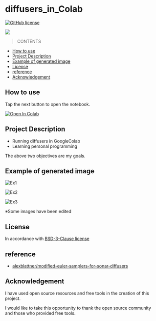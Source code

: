 # diffusers_in_Colab

[![GitHub license](https://img.shields.io/badge/license-Apache-blue.svg)](
https://github.com/suzukimain/diffusers_in_Colab/blob/main/LICENSE)

<div>
  <img src=https://visit-counter.vercel.app/counter.png?page=https://github.com/suzukimain/diffusers_in_Colab/main&c=00ffff&ff=flat&tb=visitor:%20&s=20>
</div>

>CONTENTS
+ [How to use](#How_to_use)
+ [Project Description](#Projec_Description)
+ [Example of generated image](#Example_of_generated_image)
+ [License](#License)
+ [reference](#reference)
+ [Acknowledgement](#Acknowledgement)

##  How to use<a name = "How_to_use"></a>
Tap the next button to open the notebook.

[![Open In Colab](https://colab.research.google.com/assets/colab-badge.svg)](https://colab.research.google.com/github/suzukimain/diffusers_in_Colab/blob/main/diffusers_in_Colab.ipynb)


##  Project Description<a name = "Projec_Description"></a>
* Running diffusers in GoogleColab
* Learning personal programming

The above two objectives are my goals.

##  Example of generated image<a name = "Example_of_generated_image"></a>

![Ex1](https://github.com/suzukimain/diffusers_in_Colab/assets/131413573/378d35bb-8b35-41b4-a7fd-c7b1f49ac962)

![Ex2](https://github.com/suzukimain/diffusers_in_Colab/assets/131413573/392ea5ef-26f1-437c-a3c9-662fc3436329)

![Ex3](https://github.com/suzukimain/image/assets/131413573/4d97361b-268f-44b3-808e-0c036360d48f)

※Some images have been edited

## License<a name = "License"></a>
In accordance with [BSD-3-Clause license](LICENSE)

##  reference<a name = "reference"></a>
* [alexblattner/modified-euler-samplers-for-sonar-diffusers](https://github.com/alexblattner/modified-euler-samplers-for-sonar-diffusers)


## Acknowledgement<a name = "Acknowledgement"></a>

I have used open source resources and free tools in the creation of this project.

I would like to take this opportunity to thank the open source community and those who provided free tools.


